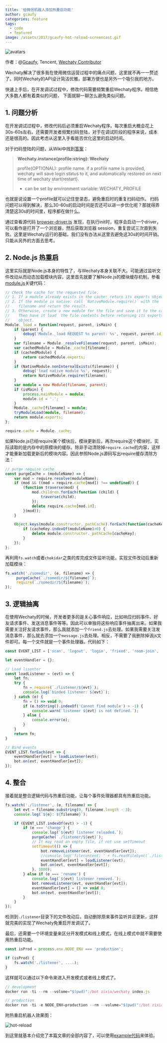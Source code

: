 ```yaml
---
title: '给微信机器人添加热重启功能'
author: gcaufy
categories: feature
tags:
  - code
  - featured
image: /assets/2017/gcaufy-hot-reload-screencast.gif
---
```


![avatars](https://avatars3.githubusercontent.com/u/2182004?v=3&s=88)

作者：@[Gcaufy](https://github.com/gcaufy), Tencent, [Wechaty Contributor](https://github.com/orgs/Chatie/teams/contributor)

Wechaty解决了很多我在使用微信运营过程中的痛点问题，这里就不再一一赘述了。同时Wechaty的API设计简洁优雅，部署方便也是另外一个吸引我的地方。

快速上手后，在开发调试过程中，修改代码需要频繁重启Wechaty程序。相信绝大多数人都有着类似的问题， 下面就聊一聊怎么避免类似问题。

## 1. 问题分析

在开发调试过程中，修改代码后必须重启Wechaty程序。每次重启大概会花上30s-60s左右。还需要开发者频繁扫码登陆，对于在调试阶段的程序来说，成本还是很高的。因此考虑从这里入手看能否优化这里的启动时间。

对于扫码登陆的问题，从Wiki中找到[答案](https://github.com/wechaty/wechaty/wiki/API#wechaty-class)：

>**Wechaty.instance(profile:string): Wechaty**
>
>profile(OPTIONAL): profile name. if a profile name is provided, wechaty will save login status to it, and automatically restored on next time of wechaty start(restart).
>
> * can be set by environment variable: WECHATY_PROFILE

也就是说设置一个profile就可以记住登录态，避免重启时的重复扫码动作。
扫码问题可以得到解决，那么30-60s的启动时间是否还可以进一步优化呢？那就得弄清楚这30s的时间里，程序都在做什么。

通过查看源代码 [browser-driver.ts](https://github.com/wechaty/wechaty/blob/master/src/puppet-web/browser-driver.ts) 发现，在执行init时，程序会启动一个driver，可以看作是打开了一个浏览器，然后获取浏览器 session，重复尝试三次直到失败。这里是Wechaty运行的基础，我们没有办法从这里去避免这30s的时间开销。只能从另外的方面去思考。

## 2. Node.js 热重启

这里实际就是Node.js本身的特性了，与Wechaty本身关联不大。可能通过监听文件改动从而动态加载模块内容，这里首先就要了解Node.js的模块缓存机制，参看[module.js](https://github.com/nodejs/node/blob/master/lib/module.js)关键代码：

```ts
// Check the cache for the requested file.
// 1. If a module already exists in the cache: return its exports object.
// 2. If the module is native: call `NativeModule.require()` with the
//    filename and return the result.
// 3. Otherwise, create a new module for the file and save it to the cache.
//    Then have it load  the file contents before returning its exports
//    object.
Module._load = function(request, parent, isMain) {
    if (parent) {
        debug('Module._load REQUEST %s parent: %s', request, parent.id);
    }
    var filename = Module._resolveFilename(request, parent, isMain);
    var cachedModule = Module._cache[filename];
    if (cachedModule) {
        return cachedModule.exports;
    }
    if (NativeModule.nonInternalExists(filename)) {
        debug('load native module %s', request);
        return NativeModule.require(filename);
    }
    var module = new Module(filename, parent);
    if (isMain) {
        process.mainModule = module;
        module.id = '.';
    }
    Module._cache[filename] = module;
    tryModuleLoad(module, filename);
    return module.exports;
};

require.cache = Module._cache;
```

如果Node.js已经require某个模块后，模块更新后，再次require这个模块时，实际读取的是内存中的原模块的缓存。除非手动清除掉`require.cache`的内容，这样才能重新加载更新后的模块内容。因此参照Node.js源码写出require缓存清除方法：

```ts
// purge require cache
const purgeCache = (moduleName) => {
    var mod = require.resolve(moduleName);
    if (mod && ((mod = require.cache[mod]) !== undefined)) {
        (function traverse(mod) {
            mod.children.forEach(function (child) {
                traverse(child);
            });
            delete require.cache[mod.id];
        }(mod));
    }

    Object.keys(module.constructor._pathCache).forEach(function(cacheKey) {
        if (cacheKey.indexOf(moduleName)>0) {
            delete module.constructor._pathCache[cacheKey];
        }
    });
};
```

再利用`fs.watch`或者`chokidar`之类的库完成文件监听功能，实现文件改动后重新加载模块：

```ts
fs.watch('./somedir', (e, filename) => {
     purgeCache(`./somedir/${filename}`);
     require(`./somedir/${filename}`);
});
```

## 3. 逻辑抽离

在使用Wechaty的时候，开发者更多的是关心事件响应，比如响应扫码事件、好友请求事件、发送消息事件等等。因此可以单独将这些响应事件抽离出来。如果我需要关注好友请求事件，那么我就添加一个`friend.js`去处理。如果我需要关注发消息事件，那么就去添加一个`message.js`去处理。相反，不需要了我删除掉该js文件即可。每一个文件就是一个事件处理器。代码如下：

```ts
const EVENT_LIST = ['scan', 'logout', 'login', 'friend', 'room-join', 'room-leave', 'room-topic', 'message', 'heartbeat', 'error'];

let eventHandler = {};

// Load lisenter
const loadListener = (evt) => {
    let fn;
    try {
        fn = require(`./listener/${evt}`);
        console.log(`binded listener: ${evt}`);
    } catch (e) {
        fn = () => void 0;
        if (e.toString().indexOf('Cannot find module') > -1) {
            console.warn(`listener ${evt} is not defined.`);
        } else {
            console.error(e);
        }
    }
    return fn;
}

// Bind events
EVENT_LIST.forEach(evt => {
    eventHandler[evt] = loadListener(evt);
    bot.on(evt, eventHandler[evt]);
});
```

## 4. 整合

接着就是整合逻辑代码与热重启功能，让每个事件处理器都具有热重启功能。

```ts
fs.watch('./listener', (e, filename) => {
    let evt = filename.substring(0, filename.length - 3);
    console.log(`${e}: ${filename}`);

    if (EVENT_LIST.indexOf(evt) > -1) {
        if (e === 'change') {
            console.log(`${evt} listener reloaded.`);
            purgeCache(`./listener/${evt}`);
            // It may read an empty file, if not use setTimeout
            setTimeout(() => {
                bot.removeListener(evt, eventHandler[evt]);
                //console.log('filecontent: ' + fs.readFileSync(`./listener/${evt}.js`));
                eventHandler[evt] = loadListener(evt);
                bot.on(evt, eventHandler[evt]);
            }, 1000);
        } else if (e === 'rename') {
            console.log(`${evt} listener removed.`);
            bot.removeListener(evt, eventHandler[evt]);
            eventHandler[evt] = () => void 0;
            bot.on(evt, eventHandler[evt]);
        }
    }
});
```

检测到`./listener`目录下的文件改动后，自动删除原来事件监听并且更新，这样就完美的实现了Wechaty免重启开发调试了。

最后，还需要一个环境变量来区分开发模式和线上模式，在线上模式中就不需要使用热重启功能。

```ts
const isProd = process.env.NODE_ENV === 'production';

if (isProd) {
    fs.watch('./listener', ....);
}
```

这样就可以通过以下命令来进入开发模式或者线上模式了。

```ts
// development
docker run -ti --rm --volume="$(pwd)":/bot zixia/wechaty index.js

// production
docker run -ti -e NODE_ENV=production --rm --volume="$(pwd)":/bot zixia/wechaty index.js
```

附热重启机器人效果图：

![hot-reload][gcaufy-hot-reload]

到这里就基本介绍完了本篇文章的全部内容了，可以使用[example代码](https://github.com/wechaty/wechaty/tree/master/example/hot-reload-bot)来体验。

[gcaufy-hot-reload]: /assets/2017/gcaufy-hot-reload-screencast.gif
